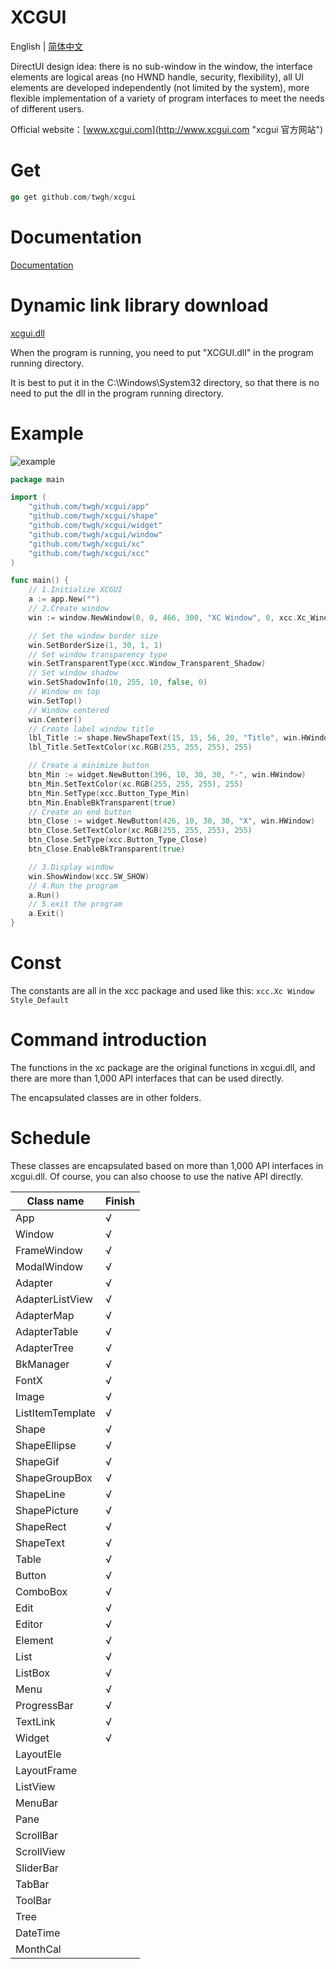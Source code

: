 # XCGUI

English | [简体中文](./README.md)

DirectUI design idea: there is no sub-window in the window, the interface elements are logical areas (no HWND handle, security, flexibility), all UI elements are developed independently (not limited by the system), more flexible implementation of a variety of program interfaces to meet the needs of different users.

Official website：[www.xcgui.com](http://www.xcgui.com "xcgui 官方网站")

# Get

```go
go get github.com/twgh/xcgui
```

# Documentation

[Documentation](https://github.com/twgh/xcgui/blob/main/help/%E7%82%AB%E5%BD%A9%E7%95%8C%E9%9D%A2%E5%BA%93-%E5%B8%AE%E5%8A%A9%E6%96%87%E6%A1%A3(v3.0)-(2021-08-04).chm)

# Dynamic link library download

[xcgui.dll](https://github.com/twgh/xcgui/blob/main/help/XCGUI.dll)

When the program is running, you need to put "XCGUI.dll" in the program running directory.

It is best to put it in the C:\Windows\System32 directory, so that there is no need to put the dll in the program running directory.

# Example

![example](https://github.com/twgh/xcgui/blob/main/example/1/1.jpg)

```go
package main

import (
	"github.com/twgh/xcgui/app"
	"github.com/twgh/xcgui/shape"
	"github.com/twgh/xcgui/widget"
	"github.com/twgh/xcgui/window"
	"github.com/twgh/xcgui/xc"
	"github.com/twgh/xcgui/xcc"
)

func main() {
	// 1.Initialize XCGUI
	a := app.New("")
	// 2.Create window
	win := window.NewWindow(0, 0, 466, 300, "XC Window", 0, xcc.Xc_Window_Style_Default)

	// Set the window border size
	win.SetBorderSize(1, 30, 1, 1)
	// Set window transparency type
	win.SetTransparentType(xcc.Window_Transparent_Shadow)
	// Set window shadow
	win.SetShadowInfo(10, 255, 10, false, 0)
	// Window on top
	win.SetTop()
	// Window centered
	win.Center()
	// Create label window title
	lbl_Title := shape.NewShapeText(15, 15, 56, 20, "Title", win.HWindow)
	lbl_Title.SetTextColor(xc.RGB(255, 255, 255), 255)

	// Create a minimize button
	btn_Min := widget.NewButton(396, 10, 30, 30, "-", win.HWindow)
	btn_Min.SetTextColor(xc.RGB(255, 255, 255), 255)
	btn_Min.SetType(xcc.Button_Type_Min)
	btn_Min.EnableBkTransparent(true)
	// Create an end button
	btn_Close := widget.NewButton(426, 10, 30, 30, "X", win.HWindow)
	btn_Close.SetTextColor(xc.RGB(255, 255, 255), 255)
	btn_Close.SetType(xcc.Button_Type_Close)
	btn_Close.EnableBkTransparent(true)

	// 3.Display window
	win.ShowWindow(xcc.SW_SHOW)
	// 4.Run the program
	a.Run()
	// 5.exit the program
	a.Exit()
}
```

# Const

The constants are all in the xcc package and used like this: `xcc.Xc Window Style_Default`

# Command introduction

The functions in the xc package are the original functions in xcgui.dll, and there are more than 1,000 API interfaces that can be used directly.

The encapsulated classes are in other folders.

# Schedule

These classes are encapsulated based on more than 1,000 API interfaces in xcgui.dll. Of course, you can also choose to use the native API directly.

| Class name       | Finish |
| ---------------- | ------ |
| App              | √      |
| Window           | √      |
| FrameWindow      | √      |
| ModalWindow      | √      |
| Adapter          | √      |
| AdapterListView  | √      |
| AdapterMap       | √      |
| AdapterTable     | √      |
| AdapterTree      | √      |
| BkManager        | √      |
| FontX            | √      |
| Image            | √      |
| ListItemTemplate | √      |
| Shape            | √      |
| ShapeEllipse     | √      |
| ShapeGif         | √      |
| ShapeGroupBox    | √      |
| ShapeLine        | √      |
| ShapePicture     | √      |
| ShapeRect        | √      |
| ShapeText        | √      |
| Table            | √      |
| Button           | √      |
| ComboBox         | √      |
| Edit             | √      |
| Editor           | √      |
| Element          | √      |
| List             | √      |
| ListBox          | √      |
| Menu             | √      |
| ProgressBar      | √      |
| TextLink         | √      |
| Widget           | √      |
| LayoutEle        |        |
| LayoutFrame      |        |
| ListView         |        |
| MenuBar          |        |
| Pane             |        |
| ScrollBar        |        |
| ScrollView       |        |
| SliderBar        |        |
| TabBar           |        |
| ToolBar          |        |
| Tree             |        |
| DateTime         |        |
| MonthCal         |        |
